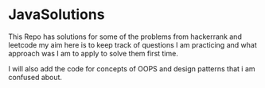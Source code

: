 # JavaSolutions
This Repo has solutions for some of the problems from hackerrank and leetcode
my aim here is to keep track of questions I am practicing and what approach was I am to apply to solve them first time.  

I will also add the code for concepts of OOPS and design patterns that i am confused  about.
 